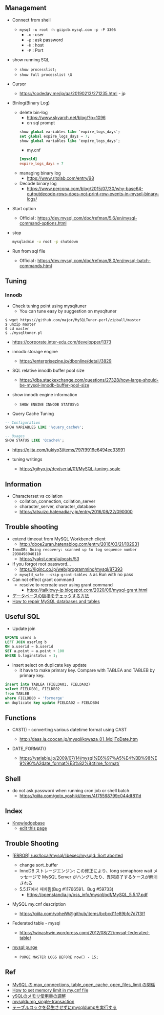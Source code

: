 ## Management

* Connect from shell
  * `mysql -u root -h giipdb.mysql.com -p -P 3306`
    * `-u` : user
    * `-p` : ask password
    * `-h` : host
    * `-P` : Port

* show running SQL
  * `show processlist;`
  * `show full processlist \G`

* Cursor
  * https://codeday.me/jp/qa/20190213/271235.html - jp

* Binlog(Binary Log)
  * delete bin-log
    * https://www.skyarch.net/blog/?p=1096
    * on sql prompt
    ```sql
    show global variables like ‘expire_logs_days’;
    set global expire_logs_days = 7;
    show global variables like ‘expire_logs_days’;
    ```
    * my.cnf
    ```conf
    [mysqld]
    expire_logs_days = 7
    ```
  * managing binary log
    * https://www.ritolab.com/entry/98
  * Decode binary log
    * https://www.percona.com/blog/2015/07/30/why-base64-outputdecode-rows-does-not-print-row-events-in-mysql-binary-logs/

* Start option
  * Official : https://dev.mysql.com/doc/refman/5.6/en/mysql-command-options.html

* stop
  ```sh
  mysqladmin -u root -p shutdown
  ```

* Run from sql file
  * Official : https://dev.mysql.com/doc/refman/8.0/en/mysql-batch-commands.html

## Tuning

### Innodb

* Check tuning point using mysqltuner
  * You can tune easy by suggestion on mysqltuner
```
$ wget https://github.com/major/MySQLTuner-perl/zipball/master
$ unzip master
$ cd master
$ ./mysqltuner.pl
```
  * https://corporate.inter-edu.com/developper/1373

* innodb storage engine
  * https://enterprisezine.jp/dbonline/detail/3829
* SQL relative innodb buffer pool size
  * https://dba.stackexchange.com/questions/27328/how-large-should-be-mysql-innodb-buffer-pool-size

* show innodb engine information
  * `SHOW ENGINE INNODB STATUS\G`

* Query Cache Tuning
```sql
-- Configuration
SHOW VARIABLES LIKE '%query_cache%';

-- Usages
SHOW STATUS LIKE 'Qcache%';
```
  * https://qiita.com/tukiyo3/items/797f9916e6494ec33991

* tuning writings
  * https://gihyo.jp/dev/serial/01/MySQL-tuning-scale

## Information

* Characterset vs collation
  * collation_connection, collation_server
  * character_server, character_database
  * https://atsuizo.hatenadiary.jp/entry/2016/08/22/090000


## Trouble shooting

* extend timeout from MySQL Workbench client
  * http://oboe2uran.hatenablog.com/entry/2016/03/21/102931
* `InnoDB: Doing recovery: scanned up to log sequence number 2938498040110`
  * https://yakst.com/ja/posts/53
* If you forgot root password...
  * https://liginc.co.jp/web/programming/mysql/87393
  * `mysqld_safe --skip-grant-tables &` as Run with no pass
* Can not effect grant command
  * resolve to recreate user using grant command
    * https://talklowy-jp.blogspot.com/2020/06/mysql-grant.html
* [データベースの破損をチェックする方法](https://docs.moodle.org/3x/ja/%E3%83%87%E3%83%BC%E3%82%BF%E3%83%99%E3%83%BC%E3%82%B9%E3%81%AE%E7%A0%B4%E6%90%8D%E3%82%92%E3%83%81%E3%82%A7%E3%83%83%E3%82%AF%E3%81%99%E3%82%8B%E6%96%B9%E6%B3%95)
* [How to repair MySQL databases and tables](https://www.a2hosting.com/kb/developer-corner/mysql/repairing-mysql-databases-and-tables)

## Useful SQL

* Update join 
```sql
UPDATE users a
LEFT JOIN userlog b
ON a.userid = b.userid
SET a.point = a.point + 100
WHERE b.loginstatus = 1;
```

* insert select on duplicate key update
  * it have to make primary key. Compare with TABLEA and TABLEB by primary key.
```sql
insert into TABLEA (FIELDA01, FIELDA02)
select FIELDB01, FIELDB02
from TABLEB
where FIELDB03 = 'formerge'
on duplicate key update FIELDA02 = FIELDB04
```

## Functions

* CAST() - converting various datetime format using CAST
  * http://daas.la.coocan.jp/mysql/kowaza_01_MojiToDate.htm

* DATE_FORMAT()
  * https://variable.jp/2009/07/14/mysql%E6%97%A5%E4%BB%98%E9%96%A2date_format%E3%82%84time_format/

## Shell

* do not ask password when running cron job or shell batch
  * https://qiita.com/goto_yoshiki/items/4f75568799c044df811d


## Index

* [Knowledgebase](https://github.com/LowyShin/KnowledgeBase)
  * [edit this page](https://github.com/LowyShin/KnowledgeBase/blob/master/wiki/MySQL/README.md)

## Trouble Shooting

* [[ERROR] /usr/local/mysql/libexec/mysqld: Sort aborted]()
  * change sort_buffer 
  * InnoDB ストレージエンジン: この修正により、long semaphore wait メッセージで MySQL Server がハングしたり、異常終了するケースが解消される
  * 5.5.17에서 패치됨(Bug #11766591、Bug #59733)
    * https://openstandia.jp/oss_info/mysql/pdf/MySQL_5.5.17.pdf

* MySQL my.cnf description
  * https://qiita.com/yoheiW@github/items/bcbcd11e89bfc7d7f3ff

* Federated table - mysql
  * https://winashwin.wordpress.com/2012/08/22/mysql-federated-table/

* [mysql purge](https://www.mk-mode.com/blog/2012/05/23/23002009/)
  * `PURGE MASTER LOGS BEFORE now() - 15;`


## Ref

* [MySQL の max_connections, table_open_cache, open_files_limit の関係](https://tmtms.hatenablog.com/entry/2017/10/12/mysql-max-connections)
* [How to set memory limit in my.cnf file](https://stackoverflow.com/questions/12104185/how-to-set-memory-limit-in-my-cnf-file)
* [ySQLのメモリ使用量の調整](https://tyablog.net/2020/02/22/adjust-mysqld-memory-usage/)
* [mysqldump_single-transaction](https://dev.mysql.com/doc/refman/8.0/en/mysqldump.html#option_mysqldump_single-transaction)
* [テーブルロックを発生させずにmysqldumpを実行する](https://hodalog.com/mysqldump-without-locking-tables/)
